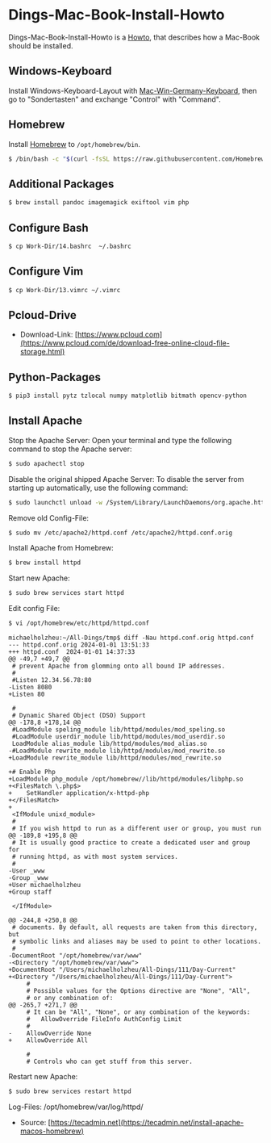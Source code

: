# Dings-Mac-Book-Install-Howto

Dings-Mac-Book-Install-Howto is a [Howto](700022.md), that describes how a Mac-Book should be installed.

## Windows-Keyboard

Install Windows-Keyboard-Layout with [Mac-Win-Germany-Keyboard](300030008.md), then go to "Sondertasten" and exchange "Control" with "Command".

## Homebrew

Install [Homebrew](2000243.md) to `/opt/homebrew/bin`.

```bash
$ /bin/bash -c "$(curl -fsSL https://raw.githubusercontent.com/Homebrew/install/HEAD/install.sh)"
```

## Additional Packages

```bash
$ brew install pandoc imagemagick exiftool vim php
```

## Configure Bash

```bash
$ cp Work-Dir/14.bashrc  ~/.bashrc
```

## Configure Vim

```bash
$ cp Work-Dir/13.vimrc ~/.vimrc
```

## Pcloud-Drive

- Download-Link: [https://www.pcloud.com](https://www.pcloud.com/de/download-free-online-cloud-file-storage.html)


## Python-Packages

```bash
$ pip3 install pytz tzlocal numpy matplotlib bitmath opencv-python
```

## Install Apache

Stop the Apache Server: Open your terminal and type the following command to stop the Apache server:

```bash
$ sudo apachectl stop
```

Disable the original shipped Apache Server: To disable the server from starting up automatically, use the following command:


```bash
$ sudo launchctl unload -w /System/Library/LaunchDaemons/org.apache.httpd.plist 2>/dev/null
```

Remove old Config-File:

```bash
$ sudo mv /etc/apache2/httpd.conf /etc/apache2/httpd.conf.orig
```

Install Apache from Homebrew:

```bash
$ brew install httpd
```

Start new Apache:

```bash
$ sudo brew services start httpd
```

Edit config File:

```bash
$ vi /opt/homebrew/etc/httpd/httpd.conf
```

```
michaelholzheu:~/All-Dings/tmp$ diff -Nau httpd.conf.orig httpd.conf
--- httpd.conf.orig	2024-01-01 13:51:33
+++ httpd.conf	2024-01-01 14:37:33
@@ -49,7 +49,7 @@
 # prevent Apache from glomming onto all bound IP addresses.
 #
 #Listen 12.34.56.78:80
-Listen 8080
+Listen 80
 
 #
 # Dynamic Shared Object (DSO) Support
@@ -178,8 +178,14 @@
 #LoadModule speling_module lib/httpd/modules/mod_speling.so
 #LoadModule userdir_module lib/httpd/modules/mod_userdir.so
 LoadModule alias_module lib/httpd/modules/mod_alias.so
-#LoadModule rewrite_module lib/httpd/modules/mod_rewrite.so
+LoadModule rewrite_module lib/httpd/modules/mod_rewrite.so
 
+# Enable Php
+LoadModule php_module /opt/homebrew//lib/httpd/modules/libphp.so
+<FilesMatch \.php$>
+    SetHandler application/x-httpd-php
+</FilesMatch>
+
 <IfModule unixd_module>
 #
 # If you wish httpd to run as a different user or group, you must run
@@ -189,8 +195,8 @@
 # It is usually good practice to create a dedicated user and group for
 # running httpd, as with most system services.
 #
-User _www
-Group _www
+User michaelholzheu
+Group staff
 
 </IfModule>
 
@@ -244,8 +250,8 @@
 # documents. By default, all requests are taken from this directory, but
 # symbolic links and aliases may be used to point to other locations.
 #
-DocumentRoot "/opt/homebrew/var/www"
-<Directory "/opt/homebrew/var/www">
+DocumentRoot "/Users/michaelholzheu/All-Dings/111/Day-Current"
+<Directory "/Users/michaelholzheu/All-Dings/111/Day-Current">
     #
     # Possible values for the Options directive are "None", "All",
     # or any combination of:
@@ -265,7 +271,7 @@
     # It can be "All", "None", or any combination of the keywords:
     #   AllowOverride FileInfo AuthConfig Limit
     #
-    AllowOverride None
+    AllowOverride All
 
     #
     # Controls who can get stuff from this server.
```

Restart new Apache:

```bash
$ sudo brew services restart httpd
```

Log-Files: /opt/homebrew/var/log/httpd/

- Source: [https://tecadmin.net](https://tecadmin.net/install-apache-macos-homebrew)
